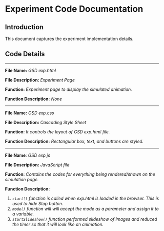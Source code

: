 # Experiment Code Documentation

## Introduction
This document captures the experiment implementation details.

## Code Details 
***

 **File Name:** *GSD exp.html*
 
 **File Description:** *Experiment Page*
 
 **Function:** *Experiment page to display the simulated animation.*
 
 **Function Description:** *None*
***

**File Name:** *GSD exp.css*

**File Description:** *Cascading Style Sheet*

**Function:** *It controls the layout of GSD exp.html file.*

**Function Description:** *Rectangular box, text, and buttons are styled.* 
***


**File Name**: *GSD exp.js*

**File Description:** *JavaScript file* 

**Function:** *Contains the codes for everything being rendered/shown on the simulation page.*

**Function Description:**  

1)  *`start()` function is called when exp.html is loaded in the browser. This is used to hide Stop button.*
2)  *`mode()` function will will accept the mode as a parameter and assign it to a variable.* 
3)  *`startSlideshow()` function performed slideshow of images and reduced the timer so that it will look like an animation.*   

